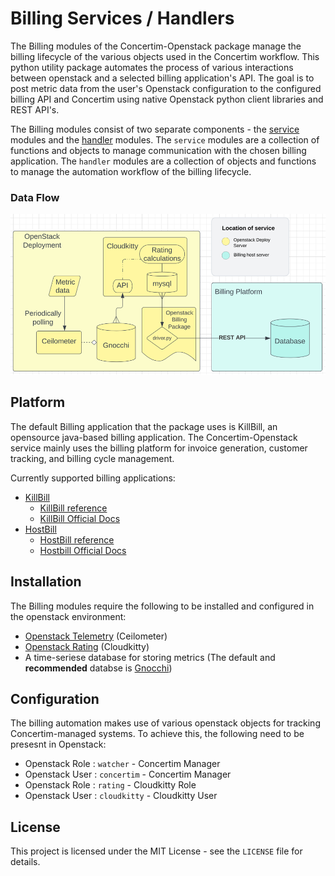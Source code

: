 # Billing Services / Handlers

The Billing modules of the Concertim-Openstack package manage the billing lifecycle of the various objects used in the Concertim workflow. This python utility package automates the process of various interactions between openstack and a selected billing application's API. The goal is to post metric data from the user's Openstack configuration to the configured billing API and Concertim using native Openstack python client libraries and REST API's.

The Billing modules consist of two separate components - the [service](/con_opstk/billing) modules and the [handler](/con_opstk/data_handler/billing_handler) modules. The `service` modules are a collection of functions and objects to manage communication with the chosen billing application. The `handler` modules are a collection of objects and functions to manage the automation workflow of the billing lifecycle. 

### Data Flow

![Data Flow Diagram](/docs/images/billing-api-data-flow.png?raw=true "Data Flow Diagram")

## Platform

The default Billing application that the package uses is KillBill, an opensource java-based billing application. The Concertim-Openstack service mainly uses the billing platform for invoice generation, customer tracking, and billing cycle management.

Currently supported billing applications:

- [KillBill](https://killbill.io/)
    - [KillBill reference](/doc/killbill_ref.md)
    - [KillBill Official Docs](https://docs.killbill.io/latest/)
- [HostBill](https://hostbillapp.com/)
    - [HostBill reference](/doc/hostbill_ref.md)
    - [Hostbill Official Docs](https://hostbill.atlassian.net/wiki/spaces/DOCS/overview)

## Installation

The Billing modules require the following to be installed and configured in the openstack environment:

- [Openstack Telemetry](https://docs.openstack.org/ceilometer/yoga/) (Ceilometer)
- [Openstack Rating](https://docs.openstack.org/cloudkitty/yoga/) (Cloudkitty)
- A time-seriese database for storing metrics (The default and **recommended** databse is [Gnocchi](https://gnocchi.osci.io/))

## Configuration

The billing automation makes use of various openstack objects for tracking Concertim-managed systems. To achieve this, the following need to be presesnt in Openstack:

- Openstack Role : `watcher` - Concertim Manager
- Openstack User : `concertim` - Concertim Manager
- Openstack Role : `rating` - Cloudkitty Role
- Openstack User : `cloudkitty` - Cloudkitty User

## License

This project is licensed under the MIT License - see the `LICENSE` file for details.
